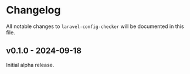 # Changelog

All notable changes to `laravel-config-checker` will be documented in this file.

## v0.1.0 - 2024-09-18

Initial alpha release.
